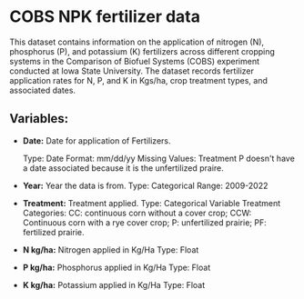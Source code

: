 # COBS NPK fertilizer data
This dataset contains information on the application of nitrogen (N), phosphorus (P), and potassium (K) fertilizers across different cropping systems in the Comparison of Biofuel Systems (COBS) experiment conducted at Iowa State University. The dataset records fertilizer application rates for N, P, and K in Kgs/ha, crop treatment types, and associated dates.

## Variables:
- **Date:** Date for application of Fertilizers. 

   Type: Date
   Format: mm/dd/yy
   Missing Values: Treatment P doesn't have a date associated because it is the unfertilized praire.
  
- **Year:** Year the data is from.
  Type: Categorical
  Range: 2009-2022
  
- **Treatment:** Treatment applied.
  Type: Categorical Variable
  Treatment Categories: CC: continuous corn without a cover crop; CCW: Continuous corn with a rye cover crop; P: unfertilized prairie; PF: fertilized prairie.
  
- **N kg/ha:** Nitrogen applied in Kg/Ha
  Type: Float
  
- **P kg/ha:** Phosphorus applied in Kg/Ha
  Type: Float
  
- **K kg/ha:** Potassium applied in Kg/Ha
  Type: Float
  
